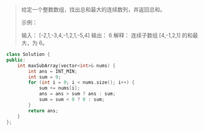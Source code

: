 >给定一个整数数组，找出总和最大的连续数列，并返回总和。
>
>示例：
>
>输入： [-2,1,-3,4,-1,2,1,-5,4]
>输出： 6
>解释： 连续子数组 [4,-1,2,1] 的和最大，为 6。



```c++
class Solution {
public:
    int maxSubArray(vector<int>& nums) {
        int ans = INT_MIN;
        int sum = 0;
        for (int i = 0; i < nums.size(); i++) {
            sum += nums[i];
            ans = ans > sum ? ans : sum;
            sum = sum < 0 ? 0 : sum;
        }
        return ans;
    }
};
```

